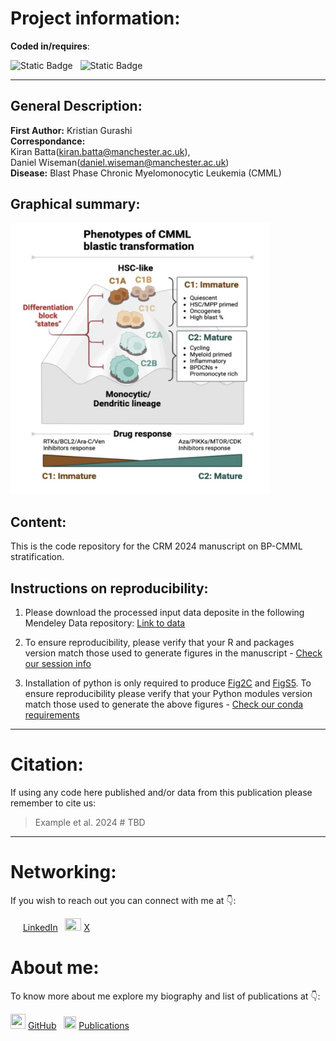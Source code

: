 
# Project information:

**Coded in/requires**:

![Static Badge](https://img.shields.io/badge/v4.3.3-blue?style=flat&logo=R)
&nbsp;
![Static Badge](https://img.shields.io/badge/v3.12.3-white?style=flat&logo=Python)

---

## General Description: 
**First Author:** Kristian Gurashi  
**Correspondance:**   
Kiran Batta(kiran.batta@manchester.ac.uk),    
Daniel Wiseman(daniel.wiseman@manchester.ac.uk)  
**Disease:** Blast Phase Chronic Myelomonocytic Leukemia (CMML)

## Graphical summary: 
<img src="https://github.com/uom-eoh-lab-published/2024__CRM__BP-CMML_Manuscript/blob/main/Graphical_Summary.png" width="415" height="434">

## Content: 
This is the code repository for the CRM 2024 manuscript on BP-CMML stratification.

## Instructions on reproducibility:

1) Please download the processed input data deposite in the following Mendeley Data repository: [Link to data](https://data.mendeley.com/preview/vcsyd7ns8f?a=416960ed-b18d-4828-ae53-d958751fd08c)

2) To ensure reproducibility, please verify that your R and packages version match those used to generate figures in the manuscript - [Check our session info](https://github.com/uom-eoh-lab-published/2024__CRM__BP-CMML_Manuscript/blob/main/Scripts/Fig_01/Fig_01_ABE_SessionInfo.txt)

3) Installation of python is only required to produce [Fig2C](https://github.com/uom-eoh-lab-published/2024__CRM__BP-CMML_Manuscript/blob/main/Figures/Fig_02/Panel_C.png) and [FigS5](https://github.com/uom-eoh-lab-published/2024__CRM__BP-CMML_Manuscript/blob/main/Figures/Supplemental/Fig_S5.png). To ensure reproducibility please verify that your Python modules version match those used to generate the above figures - [Check our conda requirements](https://github.com/uom-eoh-lab-published/2024__CRM__BP-CMML_Manuscript/blob/main/python_conda_env_requirements.txt)

---

# Citation:

If using any code here published and/or data from this publication please remember to cite us:

> Example et al. 2024 # TBD

---

# Networking:

If you wish to reach out you can connect with me at :point_down::

<img src="https://static.licdn.com/aero-v1/sc/h/4221chis9yaztef5phd0v3lal" width="16" height="16"> [LinkedIn](https://www.linkedin.com/in/kristiangurashi/)
&nbsp;
<img src="https://icon-icons.com/downloadimage.php?id=256078&root=4029/PNG/256/&file=twitter_x_new_logo_x_rounded_icon_256078.png" width="26" height="20"> [X](https://www.x.com/krgurashi)

# About me:

To know more about me explore my biography and list of publications at :point_down::

<img src="https://github.githubassets.com/assets/GitHub-Mark-ea2971cee799.png" width="24" height="24"> [GitHub](https://github.com/)
&nbsp;
<img src="https://upload.wikimedia.org/wikipedia/commons/thumb/c/c7/Google_Scholar_logo.svg/240px-Google_Scholar_logo.svg.png" width="20" height="20"> [Publications](https://scholar.google.com/citations?user=X2D8HogAAAAJ&hl=en)


